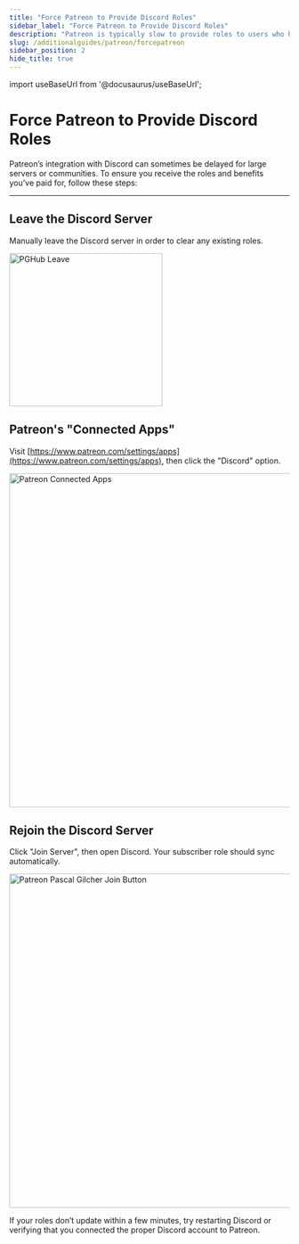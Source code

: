 ```yaml
---
title: "Force Patreon to Provide Discord Roles"
sidebar_label: "Force Patreon to Provide Discord Roles"
description: "Patreon is typically slow to provide roles to users who have connected their Discord accounts. This guide shows you how to force Discord roles."
slug: /additionalguides/patreon/forcepatreon
sidebar_position: 2
hide_title: true
---
```


<!----------------------- IMPORTS ---------------------------->

import useBaseUrl from '@docusaurus/useBaseUrl';

<!----------------------------------------------------------->

# Force Patreon to Provide Discord Roles
Patreon’s integration with Discord can sometimes be delayed for large servers or communities. To ensure you receive the roles and benefits you’ve paid for, follow these steps:

---

## Leave the Discord Server
Manually leave the Discord server in order to clear any existing roles.

<img
  src="https://assets.martysmods.com/additionalguides/patreon/PatreonRolesLeavePGHub.webp"
  alt="PGHub Leave"
  width="275"
/>

## Patreon's "Connected Apps"
Visit [https://www.patreon.com/settings/apps](https://www.patreon.com/settings/apps), then click the "Discord" option.

<img
  src="https://assets.martysmods.com/additionalguides/patreon/ConnectPatreonDiscordConnectedApp.webp"
  alt="Patreon Connected Apps"
  width="600"
/>

## Rejoin the Discord Server
Click "Join Server", then open Discord. Your subscriber role should sync automatically.

<img
  src="https://assets.martysmods.com/additionalguides/patreon/PatreonRolesJoinPGHub.webp"
  alt="Patreon Pascal Gilcher Join Button"
  width="600"
/>

If your roles don’t update within a few minutes, try restarting Discord or verifying that you connected the proper Discord account to Patreon.